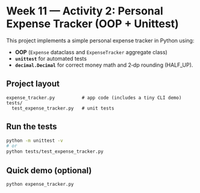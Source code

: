 # Week 11 — Activity 2: Personal Expense Tracker (OOP + Unittest)

This project implements a simple personal expense tracker in Python using:
- **OOP** (`Expense` dataclass and `ExpenseTracker` aggregate class)
- **`unittest`** for automated tests
- **`decimal.Decimal`** for correct money math and 2‑dp rounding (HALF_UP).

## Project layout
```
expense_tracker.py          # app code (includes a tiny CLI demo)
tests/
  test_expense_tracker.py   # unit tests
```

## Run the tests
```bash
python -m unittest -v
# or
python tests/test_expense_tracker.py
```

## Quick demo (optional)
```bash
python expense_tracker.py
```
